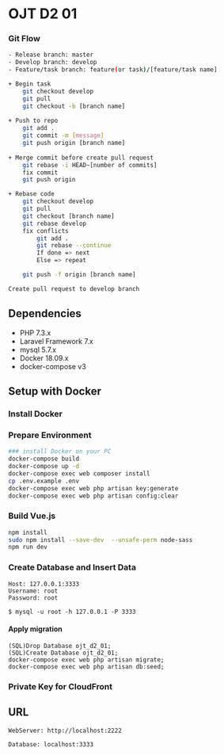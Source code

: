 # OJT D2 01

### Git Flow

```bash
- Release branch: master
- Develop branch: develop
- Feature/task branch: feature(or task)/[feature/task name]

+ Begin task
    git checkout develop
    git pull
    git checkout -b [branch name]
    
+ Push to repo
    git add .
    git commit -m [message]
    git push origin [branch name]
    
+ Merge commit before create pull request
    git rebase -i HEAD~[number of commits]
    fix commit 
    git push origin

+ Rebase code
    git checkout develop
    git pull
    git checkout [branch name]
    git rebase develop
    fix conflicts
        git add .
        git rebase --continue
        If done => next
        Else => repeat

    git push -f origin [branch name]

Create pull request to develop branch
```

## Dependencies
 * PHP 7.3.x
 * Laravel Framework 7.x
 * mysql 5.7.x
 * Docker 18.09.x
 * docker-compose v3

## Setup with Docker
### Install Docker


### Prepare Environment
```bash
### install Docker on your PC
docker-compose build
docker-compose up -d
docker-compose exec web composer install
cp .env.example .env
docker-compose exec web php artisan key:generate
docker-compose exec web php artisan config:clear
```

### Build Vue.js
```bash
npm install
sudo npm install --save-dev  --unsafe-perm node-sass
npm run dev
```

### Create Database and Insert Data
```
Host: 127.0.0.1:3333
Username: root
Password: root

$ mysql -u root -h 127.0.0.1 -P 3333
```

#### Apply migration
```
(SQL)Drop Database ojt_d2_01;
(SQL)Create Database ojt_d2_01;
docker-compose exec web php artisan migrate;
docker-compose exec web php artisan db:seed;
```

### Private Key for CloudFront

## URL
```
WebServer: http://localhost:2222

Database: localhost:3333
```

